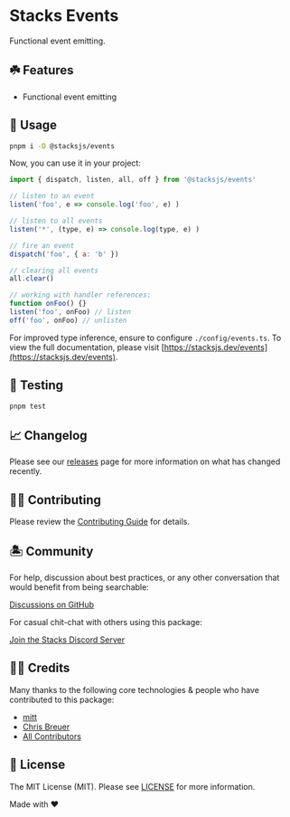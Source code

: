 # Stacks Events

Functional event emitting.

## ☘️ Features

- Functional event emitting

## 🤖 Usage

```bash
pnpm i -D @stacksjs/events
```

Now, you can use it in your project:

```js
import { dispatch, listen, all, off } from '@stacksjs/events'

// listen to an event
listen('foo', e => console.log('foo', e) )

// listen to all events
listen('*', (type, e) => console.log(type, e) )

// fire an event
dispatch('foo', { a: 'b' })

// clearing all events
all.clear()

// working with handler references:
function onFoo() {}
listen('foo', onFoo) // listen
off('foo', onFoo) // unlisten
```

For improved type inference, ensure to configure `./config/events.ts`. To view the full documentation, please visit [https://stacksjs.dev/events](https://stacksjs.dev/events).

## 🧪 Testing

```bash
pnpm test
```

## 📈 Changelog

Please see our [releases](https://github.com/stacksjs/stacks/releases) page for more information on what has changed recently.

## 💪🏼 Contributing

Please review the [Contributing Guide](https://github.com/stacksjs/contributing) for details.

## 🏝 Community

For help, discussion about best practices, or any other conversation that would benefit from being searchable:

[Discussions on GitHub](https://github.com/stacksjs/stacks/discussions)

For casual chit-chat with others using this package:

[Join the Stacks Discord Server](https://discord.ow3.org)

## 🙏🏼 Credits

Many thanks to the following core technologies & people who have contributed to this package:

- [mitt](https://github.com/developit/mitt)
- [Chris Breuer](https://github.com/chrisbbreuer)
- [All Contributors](../../contributors)

## 📄 License

The MIT License (MIT). Please see [LICENSE](https://github.com/stacksjs/stacks/tree/main/LICENSE.md) for more information.

Made with ❤️
